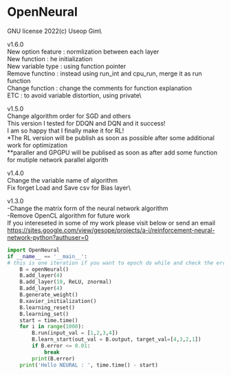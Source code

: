 # OpenNeural
GNU license 2022(c) Useop Gim\

v1.6.0\
New option feature : normlization between each layer \
New function : he initialization\
New variable type : using function pointer\
Remove functino : instead using run_int and cpu_run, merge it as run function\
Change function : change the comments for function explanation\
ETC : to avoid variable distortion, using private\

v1.5.0\
Change algorithm order for SGD and others\
This version I tested for DDQN and DQN and it success! \
I am so happy that I finally make it for RL!\
*The RL version will be publish as soon as possible after some additional work for optimization \
**paraller and GPGPU will be publised as soon as after add some function for mutiple network parallel algorith

v1.4.0\
Change the variable name of algorithm\
Fix forget Load and Save csv for Bias layer\

v1.3.0\
-Change the matrix form of the neural network algorithm\
-Remove OpenCL algorithm for future work\
If you intereseted in some of my work please visit below or send an email\
https://sites.google.com/view/gesope/projects/a-i/reinforcement-neural-network-python?authuser=0

```python
import OpenNeural
if __name__ == '__main__':
# this is one iteration if you want to epoch do while and check the error for data
    B = openNeural()
    B.add_layer(4)
    B.add_layer(10, ReLU, znormal)
    B.add_layer(4)
    B.generate_weight()
    B.xavier_initialization()
    B.learning_reset()
    B.learning_set()
    start = time.time()
    for i in range(1000):
        B.run(input_val = [1,2,3,4])
        B.learn_start(out_val = B.output, target_val=[4,3,2,1])
        if B.error <= 0.01:
            break
        print(B.error)
    print('Hello NEURAL : ', time.time() - start)
```
